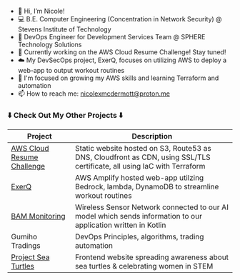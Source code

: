 - 👋 Hi, I’m Nicole!
- 💻 B.E. Computer Engineering (Concentration in Network Security) @ Stevens Institute of Technology
- 💼 DevOps Engineer for Development Services Team @ SPHERE Technology Solutions
- 👀 Currently working on the AWS Cloud Resume Challenge! Stay tuned!
- ☁️ My DevSecOps project, ExerQ, focuses on utilizing AWS to deploy a web-app to output workout routines
- 🌱 I'm focused on growing my AWS skills and learning Terraform and automation
- 📫 How to reach me: nicolexmcdermott@proton.me

###  ⬇️ Check Out My Other Projects ⬇️
| Project | Description |
| ----------- | ----------- |
| [AWS Cloud Resume Challenge](https://www.nicoxmcd.com) | Static website hosted on S3, Route53 as DNS, Cloudfront as CDN, using SSL/TLS certificate, all using IaC with Terraform |
| [ExerQ](https://main.d3iv8nh98y2vwl.amplifyapp.com/) | AWS Amplify hosted web-app utilzing Bedrock, lambda, DynamoDB to streamline workout routines |
| [BAM Monitoring](https://bam-monitoring.my.canva.site/) | Wireless Sensor Network connected to our AI model which sends information to our application written in Kotlin |
| Gumiho Tradings | DevOps Principles, algorithms, trading automation |
| [Project Sea Turtles](https://nicoxmcd.github.io/Project-SeaTurtles) | Frontend website spreading awareness about sea turtles & celebrating women in STEM |
